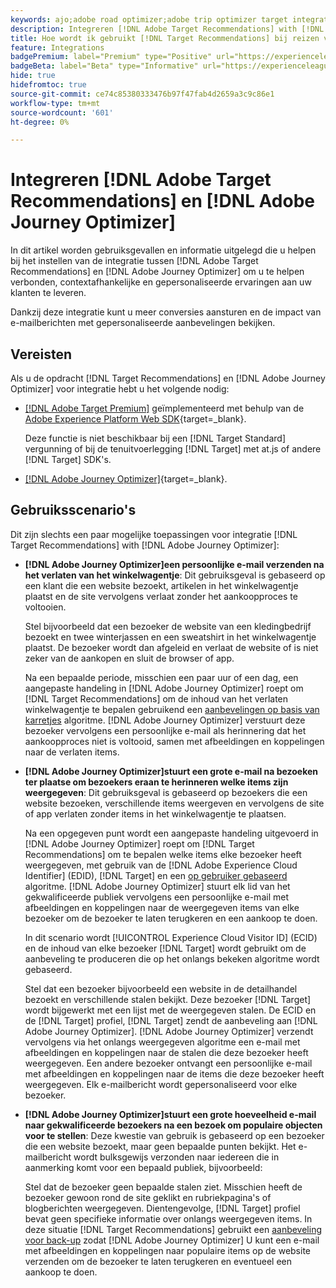 ```yaml
---
keywords: ajo;adobe road optimizer;adobe trip optimizer target integration;aanbevelingen;target recommendations;integration
description: Integreren [!DNL Adobe Target Recommendations] with [!DNL Adobe Journey Optimizer].
title: Hoe wordt ik gebruikt [!DNL Target Recommendations] bij reizen van klanten met [!DNL Adobe Journey Optimizer]?
feature: Integrations
badgePremium: label="Premium" type="Positive" url="https://experienceleague.adobe.com/docs/target/using/introduction/intro.html?lang=en#premium newtab=true" tooltip="Zie wat er in Target Premium is opgenomen."
badgeBeta: label="Beta" type="Informative" url="https://experienceleague.adobe.com/docs/target/using/introduction/intro.html#beta newtab=true" tooltip="Wat zijn bètafuncties in [!DNL Adobe Target]."
hide: true
hidefromtoc: true
source-git-commit: ce74c85380333476b97f47fab4d2659a3c9c86e1
workflow-type: tm+mt
source-wordcount: '601'
ht-degree: 0%

---
```


# Integreren [!DNL Adobe Target Recommendations] en [!DNL Adobe Journey Optimizer]

In dit artikel worden gebruiksgevallen en informatie uitgelegd die u helpen bij het instellen van de integratie tussen [!DNL Adobe Target Recommendations] en [!DNL Adobe Journey Optimizer] om u te helpen verbonden, contextafhankelijke en gepersonaliseerde ervaringen aan uw klanten te leveren.

Dankzij deze integratie kunt u meer conversies aansturen en de impact van e-mailberichten met gepersonaliseerde aanbevelingen bekijken.

## Vereisten

Als u de opdracht [!DNL Target Recommendations] en [!DNL Adobe Journey Optimizer] voor integratie hebt u het volgende nodig:

* [[!DNL Adobe Target Premium]](/help/main/c-intro/intro.md#premium) geïmplementeerd met behulp van de [Adobe Experience Platform Web SDK](https://experienceleague.adobe.com/docs/target-dev/developer/client-side/aep-web-sdk.html){target=_blank}.

  Deze functie is niet beschikbaar bij een [!DNL Target Standard] vergunning of bij de tenuitvoerlegging [!DNL Target] met at.js of andere [!DNL Target] SDK&#39;s.

* [[!DNL Adobe Journey Optimizer]](https://experienceleague.adobe.com/docs/journey-optimizer/using/ajo-home.html){target=_blank}.

## Gebruiksscenario&#39;s

Dit zijn slechts een paar mogelijke toepassingen voor integratie [!DNL Target Recommendations] with [!DNL Adobe Journey Optimizer]:

* **[!DNL Adobe Journey Optimizer]een persoonlijke e-mail verzenden na het verlaten van het winkelwagentje**: Dit gebruiksgeval is gebaseerd op een klant die een website bezoekt, artikelen in het winkelwagentje plaatst en de site vervolgens verlaat zonder het aankoopproces te voltooien.

  Stel bijvoorbeeld dat een bezoeker de website van een kledingbedrijf bezoekt en twee winterjassen en een sweatshirt in het winkelwagentje plaatst. De bezoeker wordt dan afgeleid en verlaat de website of is niet zeker van de aankopen en sluit de browser of app.

  Na een bepaalde periode, misschien een paar uur of een dag, een aangepaste handeling in [!DNL Adobe Journey Optimizer] roept om [!DNL Target Recommendations] om de inhoud van het verlaten winkelwagentje te bepalen gebruikend een [aanbevelingen op basis van karretjes](/help/main/c-recommendations/c-algorithms/base-the-recommendation-on-a-recommendation-key.md) algoritme. [!DNL Adobe Journey Optimizer] verstuurt deze bezoeker vervolgens een persoonlijke e-mail als herinnering dat het aankoopproces niet is voltooid, samen met afbeeldingen en koppelingen naar de verlaten items.

* **[!DNL Adobe Journey Optimizer]stuurt een grote e-mail na bezoeken ter plaatse om bezoekers eraan te herinneren welke items zijn weergegeven**: Dit gebruiksgeval is gebaseerd op bezoekers die een website bezoeken, verschillende items weergeven en vervolgens de site of app verlaten zonder items in het winkelwagentje te plaatsen.

  Na een opgegeven punt wordt een aangepaste handeling uitgevoerd in [!DNL Adobe Journey Optimizer] roept om [!DNL Target Recommendations] om te bepalen welke items elke bezoeker heeft weergegeven, met gebruik van de [!DNL Adobe Experience Cloud Identifier] (EDID), [!DNL Target] en een [op gebruiker gebaseerd](/help/main/c-recommendations/c-algorithms/base-the-recommendation-on-a-recommendation-key.md) algoritme. [!DNL Adobe Journey Optimizer] stuurt elk lid van het gekwalificeerde publiek vervolgens een persoonlijke e-mail met afbeeldingen en koppelingen naar de weergegeven items van elke bezoeker om de bezoeker te laten terugkeren en een aankoop te doen.

  In dit scenario wordt [!UICONTROL Experience Cloud Visitor ID] (ECID) en de inhoud van elke bezoeker [!DNL Target] wordt gebruikt om de aanbeveling te produceren die op het onlangs bekeken algoritme wordt gebaseerd.

  Stel dat een bezoeker bijvoorbeeld een website in de detailhandel bezoekt en verschillende stalen bekijkt. Deze bezoeker [!DNL Target] wordt bijgewerkt met een lijst met de weergegeven stalen. De ECID en de [!DNL Target] profiel, [!DNL Target] zendt de aanbeveling aan [!DNL Adobe Journey Optimizer]. [!DNL Adobe Journey Optimizer] verzendt vervolgens via het onlangs weergegeven algoritme een e-mail met afbeeldingen en koppelingen naar de stalen die deze bezoeker heeft weergegeven. Een andere bezoeker ontvangt een persoonlijke e-mail met afbeeldingen en koppelingen naar de items die deze bezoeker heeft weergegeven. Elk e-mailbericht wordt gepersonaliseerd voor elke bezoeker.

* **[!DNL Adobe Journey Optimizer]stuurt een grote hoeveelheid e-mail naar gekwalificeerde bezoekers na een bezoek om populaire objecten voor te stellen**: Deze kwestie van gebruik is gebaseerd op een bezoeker die een website bezoekt, maar geen bepaalde punten bekijkt. Het e-mailbericht wordt bulksgewijs verzonden naar iedereen die in aanmerking komt voor een bepaald publiek, bijvoorbeeld:

  Stel dat de bezoeker geen bepaalde stalen ziet. Misschien heeft de bezoeker gewoon rond de site geklikt en rubriekpagina&#39;s of blogberichten weergegeven. Dientengevolge, [!DNL Target] profiel bevat geen specifieke informatie over onlangs weergegeven items. In deze situatie [!DNL Target Recommendations] gebruikt een [aanbeveling voor back-up](/help/main/c-recommendations/c-algorithms/backup-recs.md) zodat [!DNL Adobe Journey Optimizer] U kunt een e-mail met afbeeldingen en koppelingen naar populaire items op de website verzenden om de bezoeker te laten terugkeren en eventueel een aankoop te doen.



